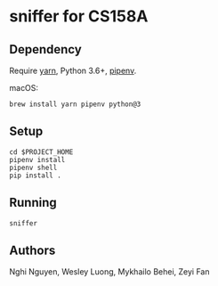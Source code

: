 # sniffer for CS158A

## Dependency

Require [yarn](https://yarnpkg.com/lang/en/docs/install/#mac-stable), Python 3.6+, [pipenv](https://github.com/pypa/pipenv#installation).

macOS:

```
brew install yarn pipenv python@3
```

## Setup 

```
cd $PROJECT_HOME
pipenv install
pipenv shell
pip install .
```

## Running

```
sniffer
```

## Authors

Nghi Nguyen, Wesley Luong, Mykhailo Behei, Zeyi Fan
